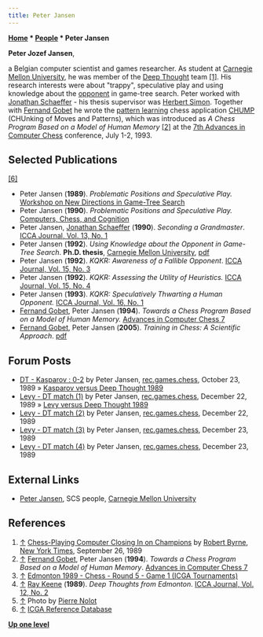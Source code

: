 ```yaml
---
title: Peter Jansen
---
```

**[Home](Home "Home") \* [People](People "People") \* Peter Jansen**


**Peter Jozef Jansen**,  

a Belgian computer scientist and games researcher. As student at [Carnegie Mellon University](Carnegie_Mellon_University "Carnegie Mellon University"), he was member of the [Deep Thought](Deep_Thought "Deep Thought") team <a id="cite-note-1" href="#cite-ref-1">[1]</a>. His research interests were about "trappy", speculative play and using knowledge about the [opponent](Opponent_Model_Search "Opponent Model Search") in game-tree search. Peter worked with [Jonathan Schaeffer](Jonathan_Schaeffer "Jonathan Schaeffer") - his thesis supervisor was [Herbert Simon](Herbert_Simon "Herbert Simon"). Together with [Fernand Gobet](Fernand_Gobet "Fernand Gobet") he wrote the [pattern learning](index.php?title=Pattern_Learning&action=edit&redlink=1 "Pattern Learning (page does not exist)") chess application [CHUMP](CHUMP "CHUMP") (CHUnking of Moves and Patterns), which was introduced as *A Chess Program Based on a Model of Human Memory* <a id="cite-note-2" href="#cite-ref-2">[2]</a> at the [7th Advances in Computer Chess](Advances_in_Computer_Chess_7 "Advances in Computer Chess 7") conference, July 1-2, 1993.



## Selected Publications


<a id="cite-note-6" href="#cite-ref-6">[6]</a>



* Peter Jansen (**1989**). *Problematic Positions and Speculative Play.* [Workshop on New Directions in Game-Tree Search](WCCC_1989#Workshop "WCCC 1989")
* Peter Jansen (**1990**). *Problematic Positions and Speculative Play.* [Computers, Chess, and Cognition](Computers,_Chess,_and_Cognition "Computers, Chess, and Cognition")
* Peter Jansen, [Jonathan Schaeffer](Jonathan_Schaeffer "Jonathan Schaeffer") (**1990**). *Seconding a Grandmaster*. [ICCA Journal, Vol. 13, No. 1](ICGA_Journal#13_1 "ICGA Journal")
* Peter Jansen (**1992**). *Using Knowledge about the Opponent in Game-Tree Search*. **Ph.D. thesis**, [Carnegie Mellon University](Carnegie_Mellon_University "Carnegie Mellon University"), [pdf](http://www.dtic.mil/cgi-bin/GetTRDoc?AD=ADA259234&Location=U2&doc=GetTRDoc.pdf)
* Peter Jansen (**1992**). *KQKR: Awareness of a Fallible Opponent*. [ICCA Journal, Vol. 15, No. 3](ICGA_Journal#15_3 "ICGA Journal")
* Peter Jansen (**1992**). *KQKR: Assessing the Utility of Heuristics.* [ICCA Journal, Vol. 15, No. 4](ICGA_Journal#15_4 "ICGA Journal")
* Peter Jansen (**1993**). *KQKR: Speculatively Thwarting a Human Opponent.* [ICCA Journal, Vol. 16, No. 1](ICGA_Journal#16_1 "ICGA Journal")
* [Fernand Gobet](Fernand_Gobet "Fernand Gobet"), Peter Jansen (**1994**). *Towards a Chess Program Based on a Model of Human Memory.* [Advances in Computer Chess 7](Advances_in_Computer_Chess_7 "Advances in Computer Chess 7")
* [Fernand Gobet](Fernand_Gobet "Fernand Gobet"), Peter Jansen (**2005**). *Training in Chess: A Scientific Approach*. [pdf](http://www.brunel.ac.uk/~hsstffg/preprints/Training_in_chess.PDF)


## Forum Posts


* [DT - Kasparov : 0-2](https://groups.google.com/d/msg/rec.games.chess/6Dm8HdxUFM8/hBlVnQkxqBcJ) by Peter Jansen, [rec.games.chess](Computer_Chess_Forums "Computer Chess Forums"), October 23, 1989 » [Kasparov versus Deep Thought 1989](Kasparov_versus_Deep_Thought_1989 "Kasparov versus Deep Thought 1989")
* [Levy - DT match (1)](https://groups.google.com/d/msg/rec.games.chess/P-_Glk_Eta0/zQiLzkpRrq0J) by Peter Jansen, [rec.games.chess](Computer_Chess_Forums "Computer Chess Forums"), December 22, 1989 » [Levy versus Deep Thought 1989](Levy_versus_Deep_Thought_1989 "Levy versus Deep Thought 1989")
* [Levy - DT match (2)](https://groups.google.com/d/msg/rec.games.chess/9rI-3sgNfXc/eXmmXvTOjOIJ) by Peter Jansen, [rec.games.chess](Computer_Chess_Forums "Computer Chess Forums"), December 22, 1989
* [Levy - DT match (3)](https://groups.google.com/d/msg/rec.games.chess/9wMJRB2iHLw/56JB8LPXFRUJ) by Peter Jansen, [rec.games.chess](Computer_Chess_Forums "Computer Chess Forums"), December 23, 1989
* [Levy - DT match (4)](https://groups.google.com/d/msg/rec.games.chess/ZOBAvN0-29c/HMQiuEePe7MJ) by Peter Jansen, [rec.games.chess](Computer_Chess_Forums "Computer Chess Forums"), December 23, 1989


## External Links


* [Peter Jansen](http://people.cs.cmu.edu/Person/412), SCS people, [Carnegie Mellon University](Carnegie_Mellon_University "Carnegie Mellon University")


## References


1. <a id="cite-ref-1" href="#cite-note-1">↑</a> [Chess-Playing Computer Closing In on Champions](http://query.nytimes.com/gst/fullpage.html?res=950DEEDF1F3DF935A1575AC0A96F948260&sec=&spon=&pagewanted=all) by [Robert Byrne](https://en.wikipedia.org/wiki/Robert_Byrne), [New York Times](https://en.wikipedia.org/wiki/The_New_York_Times), September 26, 1989
2. <a id="cite-ref-2" href="#cite-note-2">↑</a> [Fernand Gobet](Fernand_Gobet "Fernand Gobet"), Peter Jansen (**1994**). *Towards a Chess Program Based on a Model of Human Memory*. [Advances in Computer Chess 7](Advances_in_Computer_Chess_7 "Advances in Computer Chess 7")
3. <a id="cite-ref-3" href="#cite-note-3">↑</a> [Edmonton 1989 - Chess - Round 5 - Game 1 (ICGA Tournaments)](https://www.game-ai-forum.org/icga-tournaments/round.php?tournament=14&round=5&id=1)
4. <a id="cite-ref-4" href="#cite-note-4">↑</a> [Ray Keene](https://en.wikipedia.org/wiki/Raymond_Keene) (**1989**). *Deep Thoughts from Edmonton*. [ICCA Journal, Vol. 12, No. 2](ICGA_Journal#12_2 "ICGA Journal")
5. <a id="cite-ref-5" href="#cite-note-5">↑</a> Photo by [Pierre Nolot](Pierre_Nolot "Pierre Nolot")
6. <a id="cite-ref-6" href="#cite-note-6">↑</a> [ICGA Reference Database](ICGA_Journal#RefDB "ICGA Journal")

**[Up one level](People "People")**







 
